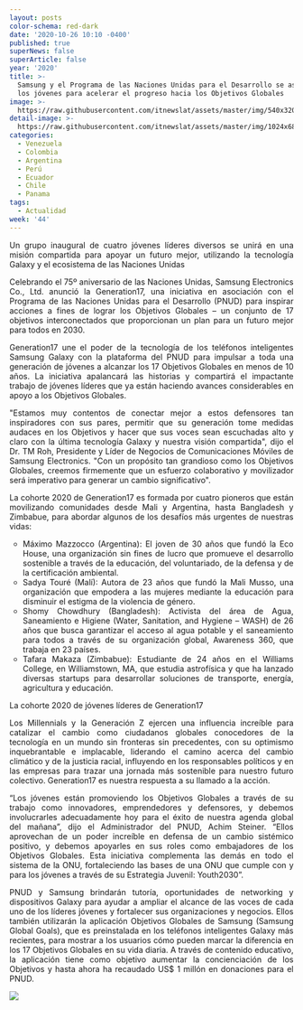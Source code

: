 ```yaml
---
layout: posts
color-schema: red-dark
date: '2020-10-26 10:10 -0400'
published: true
superNews: false
superArticle: false
year: '2020'
title: >-
  Samsung y el Programa de las Naciones Unidas para el Desarrollo se asocian con
  los jóvenes para acelerar el progreso hacia los Objetivos Globales
image: >-
  https://raw.githubusercontent.com/itnewslat/assets/master/img/540x320/Generacion-17-p.jpg
detail-image: >-
  https://raw.githubusercontent.com/itnewslat/assets/master/img/1024x680/Generacion-17-g.jpg
categories:
  - Venezuela
  - Colombia
  - Argentina
  - Perú
  - Ecuador
  - Chile
  - Panama
tags:
  - Actualidad
week: '44'
---
```

<p style="text-align: justify;">Un grupo inaugural de cuatro jóvenes líderes diversos se unirá en una misión compartida para apoyar un futuro mejor, utilizando la tecnología Galaxy y el ecosistema de las Naciones Unidas</p>
<p style="text-align: justify;">Celebrando el 75º aniversario de las Naciones Unidas, Samsung Electronics Co., Ltd. anunció la Generation17, una iniciativa en asociación con el Programa de las Naciones Unidas para el Desarrollo (PNUD) para inspirar acciones a fines de lograr los Objetivos Globales – un conjunto de 17 objetivos interconectados que proporcionan un plan para un futuro mejor para todos en 2030.</p>
<p style="text-align: justify;">Generation17 une el poder de la tecnología de los teléfonos inteligentes Samsung Galaxy con la plataforma del PNUD para impulsar a toda una generación de jóvenes a alcanzar los 17 Objetivos Globales en menos de 10 años. La iniciativa apalancará las historias y compartirá el impactante trabajo de jóvenes líderes que ya están haciendo avances considerables en apoyo a los Objetivos Globales.</p>
<p style="text-align: justify;">"Estamos muy contentos de conectar mejor a estos defensores tan inspiradores con sus pares, permitir que su generación tome medidas audaces en los Objetivos y hacer que sus voces sean escuchadas alto y claro con la última tecnología Galaxy y nuestra visión compartida", dijo el Dr. TM Roh, Presidente y Líder de Negocios de Comunicaciones Móviles de Samsung Electronics. "Con un propósito tan grandioso como los Objetivos Globales, creemos firmemente que un esfuerzo colaborativo y movilizador será imperativo para generar un cambio significativo".</p>
<p style="text-align: justify;">La cohorte 2020 de Generation17 es formada por cuatro pioneros que están movilizando comunidades desde Mali y Argentina, hasta Bangladesh y Zimbabue, para abordar algunos de los desafíos más urgentes de nuestras vidas:</p>

<ul style="list-style-type: circle; text-align: justify;">
	<li>Máximo Mazzocco (Argentina): El joven de 30 años que fundó la Eco House, una organización sin fines de lucro que promueve el desarrollo sostenible a través de la educación, del voluntariado, de la defensa y de la certificación ambiental.</li>
	<li>Sadya Touré (Malí): Autora de 23 años que fundó la Mali Musso, una organización que empodera a las mujeres mediante la educación para disminuir el estigma de la violencia de género.</li>
	<li>Shomy Chowdhury (Bangladesh): Activista del área de Agua, Saneamiento e Higiene (Water, Sanitation, and Hygiene – WASH) de 26 años que busca garantizar el acceso al agua potable y el saneamiento para todos a través de su organización global, Awareness 360, que trabaja en 23 países.</li>
	<li>Tafara Makaza (Zimbabue): Estudiante de 24 años en el Williams College, en Williamstown, MA, que estudia astrofísica y que ha lanzado diversas startups para desarrollar soluciones de transporte, energía, agricultura y educación.</li>
</ul>
<p style="text-align: justify;">La cohorte 2020 de jóvenes líderes de Generation17</p>
<p style="text-align: justify;">Los Millennials y la Generación Z ejercen una influencia increíble para catalizar el cambio como ciudadanos globales conocedores de la tecnología en un mundo sin fronteras sin precedentes, con su optimismo inquebrantable e implacable, liderando el camino acerca del cambio climático y de la justicia racial, influyendo en los responsables políticos y en las empresas para trazar una jornada más sostenible para nuestro futuro colectivo. Generation17 es nuestra respuesta a su llamado a la acción.</p>
<p style="text-align: justify;">“Los jóvenes están promoviendo los Objetivos Globales a través de su trabajo como innovadores, emprendedores y defensores, y debemos involucrarles adecuadamente hoy para el éxito de nuestra agenda global del mañana”, dijo el Administrador del PNUD, Achim Steiner. “Ellos aprovechan de un poder increíble en defensa de un cambio sistémico positivo, y debemos apoyarles en sus roles como embajadores de los Objetivos Globales. Esta iniciativa complementa las demás en todo el sistema de la ONU, fortaleciendo las bases de una ONU que cumple con y para los jóvenes a través de su Estrategia Juvenil: Youth2030”.</p>
<p style="text-align: justify;">PNUD y Samsung brindarán tutoría, oportunidades de networking y dispositivos Galaxy para ayudar a ampliar el alcance de las voces de cada uno de los líderes jóvenes y fortalecer sus organizaciones y negocios. Ellos también utilizarán la aplicación Objetivos Globales de Samsung (Samsung Global Goals), que es preinstalada en los teléfonos inteligentes Galaxy más recientes, para mostrar a los usuarios cómo pueden marcar la diferencia en los 17 Objetivos Globales en su vida diaria. A través de contenido educativo, la aplicación tiene como objetivo aumentar la concienciación de los Objetivos y hasta ahora ha recaudado US$ 1 millón en donaciones  para el PNUD.</p>
<img src="https://tracker.metricool.com/c3po.jpg?hash=56f88a41e39ab42c063cc51676587a04"/>